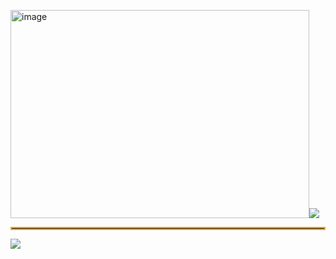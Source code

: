 <img width="478" height="333" alt="image" src="https://github.com/user-attachments/assets/e70e497a-dfd9-47b9-8d0d-43da119272ad" /><img src="https://capsule-render.vercel.app/api?type=venom&color=gradient&height=200&section=header&text=Welcome%20to%20Changki's%20Github&fontSize=40" />
<hr style="border: 2px solid #ffa500;" />

<img src="https://img.shields.io/badge/python-#3776AB?style=flat-square&logo=html5&logoColor=white"/>

<br>

